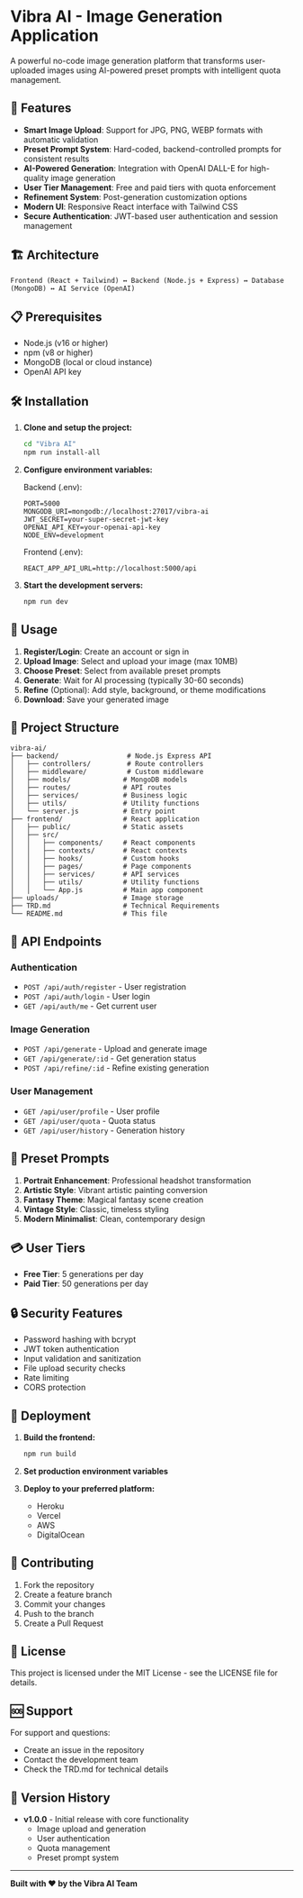 # Vibra AI - Image Generation Application

A powerful no-code image generation platform that transforms user-uploaded images using AI-powered preset prompts with intelligent quota management.

## 🚀 Features

- **Smart Image Upload**: Support for JPG, PNG, WEBP formats with automatic validation
- **Preset Prompt System**: Hard-coded, backend-controlled prompts for consistent results
- **AI-Powered Generation**: Integration with OpenAI DALL-E for high-quality image generation
- **User Tier Management**: Free and paid tiers with quota enforcement
- **Refinement System**: Post-generation customization options
- **Modern UI**: Responsive React interface with Tailwind CSS
- **Secure Authentication**: JWT-based user authentication and session management

## 🏗️ Architecture

```
Frontend (React + Tailwind) ↔ Backend (Node.js + Express) ↔ Database (MongoDB) ↔ AI Service (OpenAI)
```

## 📋 Prerequisites

- Node.js (v16 or higher)
- npm (v8 or higher)
- MongoDB (local or cloud instance)
- OpenAI API key

## 🛠️ Installation

1. **Clone and setup the project:**
   ```bash
   cd "Vibra AI"
   npm run install-all
   ```

2. **Configure environment variables:**
   
   Backend (.env):
   ```
   PORT=5000
   MONGODB_URI=mongodb://localhost:27017/vibra-ai
   JWT_SECRET=your-super-secret-jwt-key
   OPENAI_API_KEY=your-openai-api-key
   NODE_ENV=development
   ```

   Frontend (.env):
   ```
   REACT_APP_API_URL=http://localhost:5000/api
   ```

3. **Start the development servers:**
   ```bash
   npm run dev
   ```

## 🎯 Usage

1. **Register/Login**: Create an account or sign in
2. **Upload Image**: Select and upload your image (max 10MB)
3. **Choose Preset**: Select from available preset prompts
4. **Generate**: Wait for AI processing (typically 30-60 seconds)
5. **Refine** (Optional): Add style, background, or theme modifications
6. **Download**: Save your generated image

## 📁 Project Structure

```
vibra-ai/
├── backend/                 # Node.js Express API
│   ├── controllers/         # Route controllers
│   ├── middleware/          # Custom middleware
│   ├── models/             # MongoDB models
│   ├── routes/             # API routes
│   ├── services/           # Business logic
│   ├── utils/              # Utility functions
│   └── server.js           # Entry point
├── frontend/               # React application
│   ├── public/             # Static assets
│   ├── src/
│   │   ├── components/     # React components
│   │   ├── contexts/       # React contexts
│   │   ├── hooks/          # Custom hooks
│   │   ├── pages/          # Page components
│   │   ├── services/       # API services
│   │   ├── utils/          # Utility functions
│   │   └── App.js          # Main app component
├── uploads/                # Image storage
├── TRD.md                  # Technical Requirements
└── README.md               # This file
```

## 🔧 API Endpoints

### Authentication
- `POST /api/auth/register` - User registration
- `POST /api/auth/login` - User login
- `GET /api/auth/me` - Get current user

### Image Generation
- `POST /api/generate` - Upload and generate image
- `GET /api/generate/:id` - Get generation status
- `POST /api/refine/:id` - Refine existing generation

### User Management
- `GET /api/user/profile` - User profile
- `GET /api/user/quota` - Quota status
- `GET /api/user/history` - Generation history

## 🎨 Preset Prompts

1. **Portrait Enhancement**: Professional headshot transformation
2. **Artistic Style**: Vibrant artistic painting conversion
3. **Fantasy Theme**: Magical fantasy scene creation
4. **Vintage Style**: Classic, timeless styling
5. **Modern Minimalist**: Clean, contemporary design

## 💳 User Tiers

- **Free Tier**: 5 generations per day
- **Paid Tier**: 50 generations per day

## 🔒 Security Features

- Password hashing with bcrypt
- JWT token authentication
- Input validation and sanitization
- File upload security checks
- Rate limiting
- CORS protection

## 🚀 Deployment

1. **Build the frontend:**
   ```bash
   npm run build
   ```

2. **Set production environment variables**

3. **Deploy to your preferred platform:**
   - Heroku
   - Vercel
   - AWS
   - DigitalOcean

## 🤝 Contributing

1. Fork the repository
2. Create a feature branch
3. Commit your changes
4. Push to the branch
5. Create a Pull Request

## 📄 License

This project is licensed under the MIT License - see the LICENSE file for details.

## 🆘 Support

For support and questions:
- Create an issue in the repository
- Contact the development team
- Check the TRD.md for technical details

## 🔄 Version History

- **v1.0.0** - Initial release with core functionality
  - Image upload and generation
  - User authentication
  - Quota management
  - Preset prompt system

---

**Built with ❤️ by the Vibra AI Team**